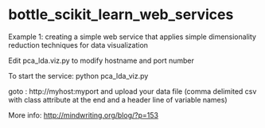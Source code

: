 bottle_scikit_learn_web_services
================================


Example 1: creating a simple web service that applies simple dimensionality reduction techniques for data visualization

Edit pca_lda.viz.py to modify hostname and port number

To start the service: python pca_lda_viz.py

goto : http://myhost:myport  and upload your data file (comma delimited csv with class attribute at the end and a header line of variable names)

More info: http://mindwriting.org/blog/?p=153
